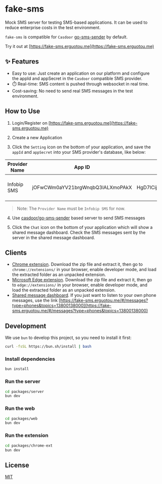 # fake-sms

Mock SMS server for testing SMS-based applications. It can be used to reduce enterprise costs in the test environment.

`fake-sms` is compatible for `Casdoor` [go-sms-sender](https://github.com/casdoor/go-sms-sender) by default.

Try it out at [https://fake-sms.erguotou.me](https://fake-sms.erguotou.me)

## ✨ Features

- Easy to use: Just create an application on our platform and configure the appId and appSecret in the `Casdoor` compatible SMS provider.
- ⏱️ Real-time: SMS content is pushed through websocket in real time.
- Cost-saving: No need to send real SMS messages in the test environment.

## How to Use

1. Login/Register on [https://fake-sms.erguotou.me](https://fake-sms.erguotou.me)

2. Create a new Application

3. Click the `Setting` icon on the bottom of your application, and save the `appId` and `appSecret` into your SMS provider's database, like below:

| Provider Name | App ID  | App Secret | Template |
|--------------|---------|------------| ---------|
| Infobip SMS | jOFwCWm0aYV21brgWnqbQ3lALXmoPAkX  | HgD7lCijmU68Nf6BDL3TNSwA27FQdf1JTxR40K0Gz07OmfuaxlcwZTX4R5PDJOzz  | Hello, your code is {code} |

> Note: The `Provider Name` must be `Infobip SMS` for now.

4. Use [casdoor/go-sms-sender](https://github.com/casdoor/go-sms-sender) based server to send SMS messages

5. Click the `Chat` icon on the bottom of your application which will show a shared message dashboard. Check the SMS messages sent by the server in the shared message dashboard.

## Clients

- [Chrome extension](https://ext.fake-sms.erguotou.me/chrome-mv3-prod). Download the zip file and extract it, then go to `chrome://extensions/` in your browser, enable developer mode, and load the extracted folder as an unpacked extension.
- [Microsoft Edge extension](https://ext.fake-sms.erguotou.me/edge-mv3-prod). Download the zip file and extract it, then go to `edge://extensions/` in your browser, enable developer mode, and load the extracted folder as an unpacked extension.
- [Shared message dashboard](https://fake-sms.erguotou.me/#/messages). If you just want to listen to your own phone messages, use the link [https://fake-sms.erguotou.me/#/messages?type=phones&topics=13800138000](https://fake-sms.erguotou.me/#/messages?type=phones&topics=13800138000)

## Development

We use `bun` to develop this project, so you need to install it first:

```bash
curl -fsSL https://bun.sh/install | bash
```

### Install dependencies

```bash 
bun install
```

### Run the server

```bash
cd packages/server
bun dev
```

### Run the web

```bash
cd packages/web
bun dev
```

### Run the extension

```bash
cd packages/chrome-ext
bun dev
```

## License

[MIT](./LICENSE)
